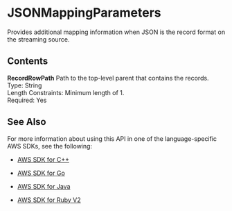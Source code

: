 # JSONMappingParameters<a name="API_JSONMappingParameters"></a>

Provides additional mapping information when JSON is the record format on the streaming source\.

## Contents<a name="API_JSONMappingParameters_Contents"></a>

 **RecordRowPath**   <a name="analytics-Type-JSONMappingParameters-RecordRowPath"></a>
Path to the top\-level parent that contains the records\.  
Type: String  
Length Constraints: Minimum length of 1\.  
Required: Yes

## See Also<a name="API_JSONMappingParameters_SeeAlso"></a>

For more information about using this API in one of the language\-specific AWS SDKs, see the following:

+  [AWS SDK for C\+\+](http://docs.aws.amazon.com/goto/SdkForCpp/kinesisanalytics-2015-08-14/JSONMappingParameters) 

+  [AWS SDK for Go](http://docs.aws.amazon.com/goto/SdkForGoV1/kinesisanalytics-2015-08-14/JSONMappingParameters) 

+  [AWS SDK for Java](http://docs.aws.amazon.com/goto/SdkForJava/kinesisanalytics-2015-08-14/JSONMappingParameters) 

+  [AWS SDK for Ruby V2](http://docs.aws.amazon.com/goto/SdkForRubyV2/kinesisanalytics-2015-08-14/JSONMappingParameters) 